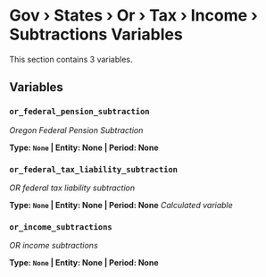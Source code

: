 # Gov › States › Or › Tax › Income › Subtractions Variables

This section contains 3 variables.

## Variables

### `or_federal_pension_subtraction`
*Oregon Federal Pension Subtraction*

**Type: `None` | Entity: None | Period: None**

### `or_federal_tax_liability_subtraction`
*OR federal tax liability subtraction*

**Type: `None` | Entity: None | Period: None**
*Calculated variable*

### `or_income_subtractions`
*OR income subtractions*

**Type: `None` | Entity: None | Period: None**
